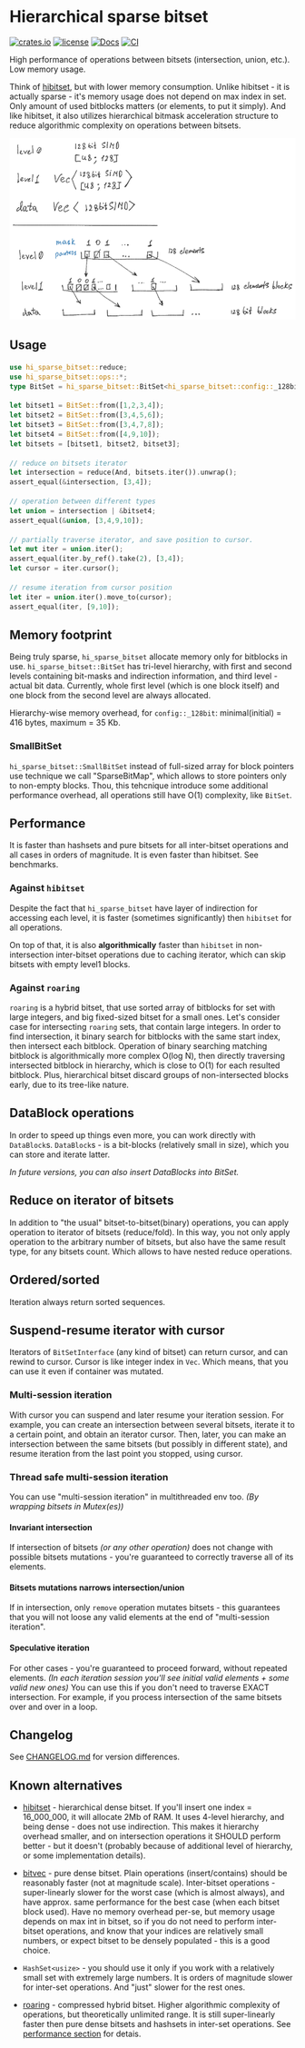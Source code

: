 # Hierarchical sparse bitset

[![crates.io](https://img.shields.io/crates/v/hi_sparse_bitset.svg)](https://crates.io/crates/hi_sparse_bitset)
[![license](https://img.shields.io/badge/license-Apache--2.0_OR_MIT-blue?style=flat-square)](#license)
[![Docs](https://docs.rs/hi_sparse_bitset/badge.svg)](https://docs.rs/hi_sparse_bitset)
[![CI](https://github.com/tower120/hi_sparse_bitset/actions/workflows/ci.yml/badge.svg?branch=main)](https://github.com/tower120/hi_sparse_bitset/actions/workflows/ci.yml)

High performance of operations between bitsets (intersection, union, etc.).
Low memory usage.

Think of [hibitset](https://crates.io/crates/hibitset), but with lower memory consumption.
Unlike hibitset - it is actually sparse - it's memory usage does not depend on max index in set.
Only amount of used bitblocks matters (or elements, to put it simply).
And like hibitset, it also utilizes hierarchical bitmask acceleration structure to reduce
algorithmic complexity on operations between bitsets.

<picture>
  <source srcset="https://github.com/tower120/hi_sparse_bitset/raw/main/doc/hisparsebitset-dark-50.png" media="(prefers-color-scheme: dark)">
  <source srcset="https://github.com/tower120/hi_sparse_bitset/raw/main/doc/hisparsebitset-50.png" media="(prefers-color-scheme: light)">
  <img src="https://github.com/tower120/hi_sparse_bitset/raw/main/doc/hisparsebitset-bg-white-50.png">
</picture>

## Usage 

```rust
use hi_sparse_bitset::reduce;    
use hi_sparse_bitset::ops::*;
type BitSet = hi_sparse_bitset::BitSet<hi_sparse_bitset::config::_128bit>;

let bitset1 = BitSet::from([1,2,3,4]);
let bitset2 = BitSet::from([3,4,5,6]);
let bitset3 = BitSet::from([3,4,7,8]);
let bitset4 = BitSet::from([4,9,10]);
let bitsets = [bitset1, bitset2, bitset3];

// reduce on bitsets iterator
let intersection = reduce(And, bitsets.iter()).unwrap();
assert_equal(&intersection, [3,4]);

// operation between different types
let union = intersection | &bitset4;
assert_equal(&union, [3,4,9,10]);

// partially traverse iterator, and save position to cursor.
let mut iter = union.iter();
assert_equal(iter.by_ref().take(2), [3,4]);
let cursor = iter.cursor();

// resume iteration from cursor position
let iter = union.iter().move_to(cursor);
assert_equal(iter, [9,10]);
```

## Memory footprint

Being truly sparse, `hi_sparse_bitset` allocate memory only for bitblocks in use.
`hi_sparse_bitset::BitSet` has tri-level hierarchy, with first and second levels
containing bit-masks and indirection information, and third level - actual bit data.
Currently, whole first level (which is one block itself) and one block from the
second level are always allocated.

Hierarchy-wise memory overhead, for `config::_128bit`:
minimal(initial) = 416 bytes, maximum = 35 Kb.

### SmallBitSet

`hi_sparse_bitset::SmallBitSet` instead of full-sized array for block pointers
use technique we call "SparseBitMap", which allows to store pointers only to 
non-empty blocks.
Thou, this tehcnique introduce some additional performance overhead, 
all operations still have O(1) complexity, like `BitSet`.

## Performance

It is faster than hashsets and pure bitsets for all inter-bitset operations
and all cases in orders of magnitude. It is even faster than 
hibitset. See benchmarks.

### Against `hibitset`

Despite the fact that `hi_sparse_bitset` have layer of indirection for accessing
each level, it is faster (sometimes significantly) then `hibitset` for all operations.

On top of that, it is also **algorithmically** faster than `hibitset` in 
non-intersection inter-bitset operations due to caching iterator, which
can skip bitsets with empty level1 blocks. 

### Against `roaring`

`roaring` is a hybrid bitset, that use sorted array of bitblocks for set with large integers,
and big fixed-sized bitset for a small ones.
Let's consider case for intersecting `roaring` sets, that contain large integers.
In order to find intersection, it binary search for bitblocks with the same start index,
then intersect each bitblock. Operation of binary searching matching bitblock 
is algorithmically more complex O(log N), then directly traversing intersected 
bitblock in hierarchy, which is close to O(1) for each resulted bitblock.
Plus, hierarchical bitset discard groups of non-intersected blocks
early, due to its tree-like nature.

## DataBlock operations

In order to speed up things even more, you can work directly with
`DataBlock`s. `DataBlock`s - is a bit-blocks (relatively small in size), 
which you can store and iterate latter.

_In future versions, you can also insert DataBlocks into BitSet._

## Reduce on iterator of bitsets

In addition to "the usual" bitset-to-bitset(binary) operations,
you can apply operation to iterator of bitsets (reduce/fold).
In this way, you not only apply operation to the arbitrary
number of bitsets, but also have the same result type,
for any bitsets count. Which allows to have nested reduce
operations.

## Ordered/sorted

Iteration always return sorted sequences.

## Suspend-resume iterator with cursor

Iterators of `BitSetInterface` (any kind of bitset) can return cursor, 
and can rewind to cursor. Cursor is like integer index in `Vec`.
Which means, that you can use it even if container was mutated.

### Multi-session iteration

With cursor you can suspend and later resume your iteration 
session. For example, you can create an intersection between several bitsets, iterate it
to a certain point, and obtain an iterator cursor. Then, later,
you can make an intersection between the same bitsets (but possibly in different state),
and resume iteration from the last point you stopped, using cursor.

### Thread safe multi-session iteration

You can use "multi-session iteration" in multithreaded env too.
_(By wrapping bitsets in Mutex(es))_

#### Invariant intersection

If intersection of bitsets _(or any other operation)_ does not change with possible bitsets mutations - you're guaranteed to correctly traverse all of its elements.

#### Bitsets mutations narrows intersection/union

If in intersection, only `remove` operation mutates bitsets - this guarantees that you will not loose any valid elements at the end of "multi-session iteration".

#### Speculative iteration

For other cases - you're guaranteed to proceed forward, without repeated elements.
_(In each iteration session you'll see initial valid elements + some valid new ones)_
You can use this if you don't need to traverse EXACT intersection. For example, if you
process intersection of the same bitsets over and over in a loop.

## Changelog

See [CHANGELOG.md](CHANGELOG.md) for version differences.

## Known alternatives

* [hibitset](https://crates.io/crates/hibitset) - hierarchical dense bitset. 
    If you'll insert one index = 16_000_000, it will allocate 2Mb of RAM. 
    It uses 4-level hierarchy, and being dense - does not use indirection.
    This makes it hierarchy overhead smaller, and on intersection operations it SHOULD perform
    better - but it doesn't (probably because of additional level of hierarchy, or some 
    implementation details).

* [bitvec](https://crates.io/crates/bitvec) - pure dense bitset. Plain operations (insert/contains)
    should be reasonably faster (not at magnitude scale).
    Inter-bitset operations - super-linearly slower for the worst case (which is almost always), 
    and have approx. same performance for the best case (when each bitset block used).
    Have no memory overhead per-se, but memory usage depends on max int in bitset, 
    so if you do not need to perform inter-bitset operations,
    and know that your indices are relatively small numbers, or expect bitset to be
    densely populated - this is a good choice.

* `HashSet<usize>` - you should use it only if you work with a relatively small
   set with extremely large numbers. 
   It is orders of magnitude slower for inter-set operations.
   And "just" slower for the rest ones.

*  [roaring](https://crates.io/crates/roaring) - compressed hybrid bitset. 
   Higher algorithmic complexity of operations, but theoretically unlimited range.
   It is still super-linearly faster then pure dense bitsets and hashsets in inter-set
   operations. See [performance section](#against-roaring) for detais.